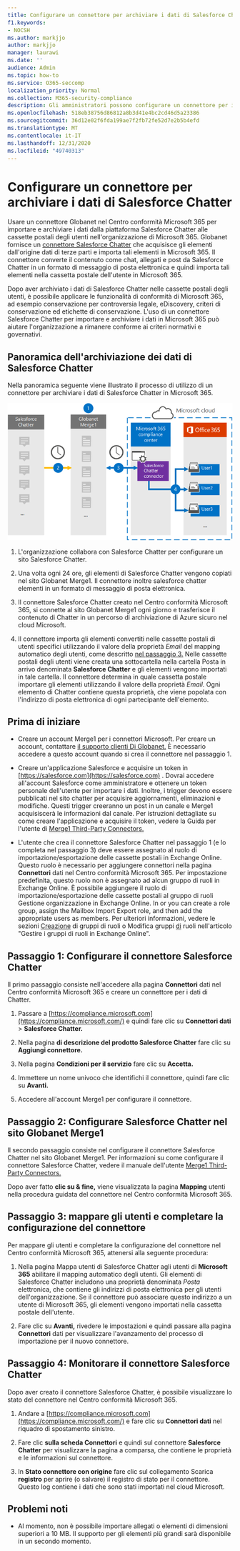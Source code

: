 ```yaml
---
title: Configurare un connettore per archiviare i dati di Salesforce Chatter in Microsoft 365
f1.keywords:
- NOCSH
ms.author: markjjo
author: markjjo
manager: laurawi
ms.date: ''
audience: Admin
ms.topic: how-to
ms.service: O365-seccomp
localization_priority: Normal
ms.collection: M365-security-compliance
description: Gli amministratori possono configurare un connettore per importare e archiviare i dati di Salesforce Chatter da Globanet a Microsoft 365. Questo connettore consente di archiviare i dati da origini dati di terze parti in Microsoft 365. Dopo l'archiviazione di questi dati, è possibile utilizzare funzionalità di conformità come la conservazione a livello legale, la ricerca di contenuto e i criteri di conservazione per gestire i dati di terze parti.
ms.openlocfilehash: 518eb38756d86812a8b3d41e4bc2cd46d5a23386
ms.sourcegitcommit: 36d12e02f6fda199ae7f2fb72fe52d7e2b5b4efd
ms.translationtype: MT
ms.contentlocale: it-IT
ms.lasthandoff: 12/31/2020
ms.locfileid: "49740313"
---
```

# <a name="set-up-a-connector-to-archive-salesforce-chatter-data"></a>Configurare un connettore per archiviare i dati di Salesforce Chatter

Usare un connettore Globanet nel Centro conformità Microsoft 365 per importare e archiviare i dati dalla piattaforma Salesforce Chatter alle cassette postali degli utenti nell'organizzazione di Microsoft 365. Globanet fornisce un [connettore Salesforce Chatter](http://globanet.com/chatter/) che acquisisce gli elementi dall'origine dati di terze parti e importa tali elementi in Microsoft 365. Il connettore converte il contenuto come chat, allegati e post da Salesforce Chatter in un formato di messaggio di posta elettronica e quindi importa tali elementi nella cassetta postale dell'utente in Microsoft 365.

Dopo aver archiviato i dati di Salesforce Chatter nelle cassette postali degli utenti, è possibile applicare le funzionalità di conformità di Microsoft 365, ad esempio conservazione per controversia legale, eDiscovery, criteri di conservazione ed etichette di conservazione. L'uso di un connettore Salesforce Chatter per importare e archiviare i dati in Microsoft 365 può aiutare l'organizzazione a rimanere conforme ai criteri normativi e governativi.

## <a name="overview-of-archiving-salesforce-chatter-data"></a>Panoramica dell'archiviazione dei dati di Salesforce Chatter

Nella panoramica seguente viene illustrato il processo di utilizzo di un connettore per archiviare i dati di Salesforce Chatter in Microsoft 365.

![Flusso di lavoro di archiviazione per i dati di Salesforce Chatter](../media/SalesforceChatterConnectorWorkflow.png)

1. L'organizzazione collabora con Salesforce Chatter per configurare un sito Salesforce Chatter.

2. Una volta ogni 24 ore, gli elementi di Salesforce Chatter vengono copiati nel sito Globanet Merge1. Il connettore inoltre salesforce chatter elementi in un formato di messaggio di posta elettronica.

3. Il connettore Salesforce Chatter creato nel Centro conformità Microsoft 365, si connette al sito Globanet Merge1 ogni giorno e trasferisce il contenuto di Chatter in un percorso di archiviazione di Azure sicuro nel cloud Microsoft.

4. Il connettore importa gli elementi convertiti nelle cassette postali di utenti specifici utilizzando il valore della proprietà *Email* del mapping automatico degli utenti, come descritto [nel passaggio 3.](#step-3-map-users-and-complete-the-connector-setup) Nelle cassette postali degli utenti viene creata una sottocartella nella cartella Posta in arrivo denominata **Salesforce Chatter** e gli elementi vengono importati in tale cartella. Il connettore determina in quale cassetta postale importare gli elementi utilizzando il valore della proprietà *Email.* Ogni elemento di Chatter contiene questa proprietà, che viene popolata con l'indirizzo di posta elettronica di ogni partecipante dell'elemento.

## <a name="before-you-begin"></a>Prima di iniziare

- Creare un account Merge1 per i connettori Microsoft. Per creare un account, contattare [il supporto clienti Di Globanet.](https://globanet.com/contact-us/) È necessario accedere a questo account quando si crea il connettore nel passaggio 1.

- Creare un'applicazione Salesforce e acquisire un token in [https://salesforce.com](https://salesforce.com) . Dovrai accedere all'account Salesforce come amministratore e ottenere un token personale dell'utente per importare i dati. Inoltre, i trigger devono essere pubblicati nel sito chatter per acquisire aggiornamenti, eliminazioni e modifiche. Questi trigger creeranno un post in un canale e Merge1 acquisiscerà le informazioni dal canale. Per istruzioni dettagliate su come creare l'applicazione e acquisire il token, vedere la Guida per l'utente di [Merge1 Third-Party Connectors.](https://docs.ms.merge1.globanetportal.com/Merge1%20Third-Party%20Connectors%20SalesForce%20Chatter%20User%20Guide%20.pdf)

- L'utente che crea il connettore Salesforce Chatter nel passaggio 1 (e lo completa nel passaggio 3) deve essere assegnato al ruolo di importazione/esportazione delle cassette postali in Exchange Online. Questo ruolo è necessario per aggiungere connettori nella pagina **Connettori** dati nel Centro conformità Microsoft 365. Per impostazione predefinita, questo ruolo non è assegnato ad alcun gruppo di ruoli in Exchange Online. È possibile aggiungere il ruolo di importazione/esportazione delle cassette postali al gruppo di ruoli Gestione organizzazione in Exchange Online. In or you can create a role group, assign the Mailbox Import Export role, and then add the appropriate users as members. Per ulteriori informazioni, vedere le sezioni [Creazione](https://docs.microsoft.com/Exchange/permissions-exo/role-groups#create-role-groups) di gruppi di ruoli o Modifica gruppi [di](https://docs.microsoft.com/Exchange/permissions-exo/role-groups#modify-role-groups) ruoli nell'articolo "Gestire i gruppi di ruoli in Exchange Online".

## <a name="step-1-set-up-the-salesforce-chatter-connector"></a>Passaggio 1: Configurare il connettore Salesforce Chatter

Il primo passaggio consiste nell'accedere alla pagina **Connettori** dati nel Centro conformità Microsoft 365 e creare un connettore per i dati di Chatter.

1. Passare a [https://compliance.microsoft.com](https://compliance.microsoft.com/) e quindi fare clic su **Connettori dati**  >  **Salesforce Chatter.**

2. Nella pagina **di descrizione del prodotto Salesforce Chatter** fare clic su **Aggiungi connettore.**

3. Nella pagina **Condizioni per il servizio** fare clic su **Accetta.**

4. Immettere un nome univoco che identifichi il connettore, quindi fare clic su **Avanti.**

5. Accedere all'account Merge1 per configurare il connettore.

## <a name="step-2-configure-the-salesforce-chatter-on-the-globanet-merge1-site"></a>Passaggio 2: Configurare Salesforce Chatter nel sito Globanet Merge1

Il secondo passaggio consiste nel configurare il connettore Salesforce Chatter nel sito Globanet Merge1. Per informazioni su come configurare il connettore Salesforce Chatter, vedere il manuale dell'utente [Merge1 Third-Party Connectors.](https://docs.ms.merge1.globanetportal.com/Merge1%20Third-Party%20Connectors%20SalesForce%20Chatter%20User%20Guide%20.pdf)

Dopo aver fatto **clic su & fine,** viene visualizzata la pagina **Mapping** utenti nella procedura guidata del connettore nel Centro conformità Microsoft 365.

## <a name="step-3-map-users-and-complete-the-connector-setup"></a>Passaggio 3: mappare gli utenti e completare la configurazione del connettore

Per mappare gli utenti e completare la configurazione del connettore nel Centro conformità Microsoft 365, attenersi alla seguente procedura:

1. Nella pagina Mappa utenti di Salesforce Chatter agli utenti di **Microsoft 365** abilitare il mapping automatico degli utenti. Gli elementi di Salesforce Chatter includono una proprietà denominata *Posta* elettronica, che contiene gli indirizzi di posta elettronica per gli utenti dell'organizzazione. Se il connettore può associare questo indirizzo a un utente di Microsoft 365, gli elementi vengono importati nella cassetta postale dell'utente.

2. Fare clic su **Avanti,** rivedere le impostazioni e quindi passare alla pagina **Connettori** dati per visualizzare l'avanzamento del processo di importazione per il nuovo connettore.

## <a name="step-4-monitor-the-salesforce-chatter-connector"></a>Passaggio 4: Monitorare il connettore Salesforce Chatter

Dopo aver creato il connettore Salesforce Chatter, è possibile visualizzare lo stato del connettore nel Centro conformità Microsoft 365.

1. Andare a [https://compliance.microsoft.com](https://compliance.microsoft.com/) e fare clic su **Connettori dati** nel riquadro di spostamento sinistro.

2. Fare clic **sulla scheda Connettori** e quindi sul connettore **Salesforce Chatter** per visualizzare la pagina a comparsa, che contiene le proprietà e le informazioni sul connettore.

3. In **Stato connettore con origine** fare clic sul collegamento Scarica **registro** per aprire (o salvare) il registro di stato per il connettore. Questo log contiene i dati che sono stati importati nel cloud Microsoft.

## <a name="known-issues"></a>Problemi noti

- Al momento, non è possibile importare allegati o elementi di dimensioni superiori a 10 MB. Il supporto per gli elementi più grandi sarà disponibile in un secondo momento.
